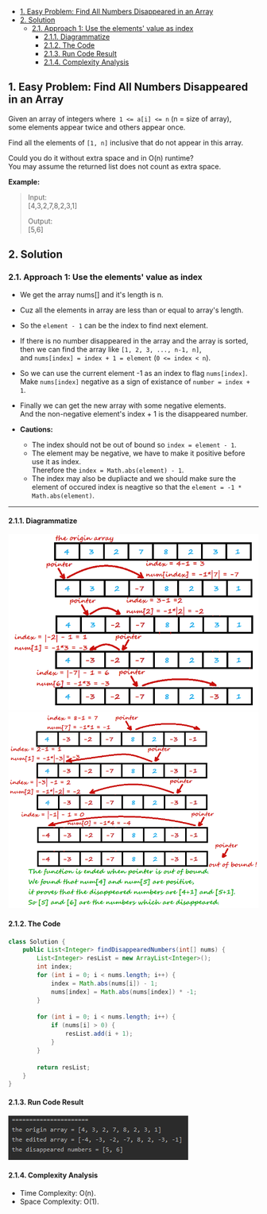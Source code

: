 <!-- TOC -->

- [1. Easy Problem: Find All Numbers Disappeared in an Array](#1-easy-problem-find-all-numbers-disappeared-in-an-array)
- [2. Solution](#2-solution)
  - [2.1. Approach 1: Use the elements' value as index](#21-approach-1-use-the-elements-value-as-index)
    - [2.1.1. Diagrammatize](#211-diagrammatize)
    - [2.1.2. The Code](#212-the-code)
    - [2.1.3. Run Code Result](#213-run-code-result)
    - [2.1.4. Complexity Analysis](#214-complexity-analysis)

<!-- /TOC -->

## 1. Easy Problem: Find All Numbers Disappeared in an Array
Given an array of integers where` 1 <= a[i] <= n` (n = size of array),  
some elements appear twice and others appear once.

Find all the elements of `[1, n]` inclusive that do not appear in this array.

Could you do it without extra space and in O(n) runtime?  
You may assume the returned list does not count as extra space.

**Example:**

>Input:  
>[4,3,2,7,8,2,3,1]
>  
>Output:  
>[5,6]

## 2. Solution

### 2.1. Approach 1: Use the elements' value as index
- We get the array nums[] and it's length is n.

- Cuz all the elements in array are less than or equal to array's length.  

- So the `element - 1` can be the index to find next element.

- If there is no number disappeared in the array and the array is sorted,  
  then we can find the array like `[1, 2, 3, ..., n-1, n]`,  
  and `nums[index] = index + 1 = element` (`0 <= index < n`).

- So we can use the current element -1 as an index to flag `nums[index]`.  
  Make `nums[index]` negative as a sign of existance of `number = index + 1`.

- Finally we can get the new array with some negative elements.  
  And the non-negative element's index + 1 is the disappeared number.  

- **Cautions:**  
  - The index should not be out of bound so `index = element - 1`.  
  - The element may be negative, we have to make it positive before use it as index.  
    Therefore the `index = Math.abs(element) - 1`.  
  - The index may also be dupliacte and we should make sure the element of  occured index is neagtive so that the `element = -1 * Math.abs(element)`.

****

#### 2.1.1. Diagrammatize
![pic](../99.images/2020-09-02-14-59-29.png)
![pic](../99.images/2020-09-02-15-00-19.png)

#### 2.1.2. The Code
```java
class Solution {
    public List<Integer> findDisappearedNumbers(int[] nums) {
        List<Integer> resList = new ArrayList<Integer>();
        int index;
        for (int i = 0; i < nums.length; i++) {
            index = Math.abs(nums[i]) - 1;
            nums[index] = Math.abs(nums[index]) * -1;
        }

        for (int i = 0; i < nums.length; i++) {
            if (nums[i] > 0) {
                resList.add(i + 1);
            }
        }

        return resList;
    }
}
```

#### 2.1.3. Run Code Result
![pic](../99.images/2020-09-02-15-05-12.png)

#### 2.1.4. Complexity Analysis
- Time Complexity: O(n).
- Space Complexity: O(1).